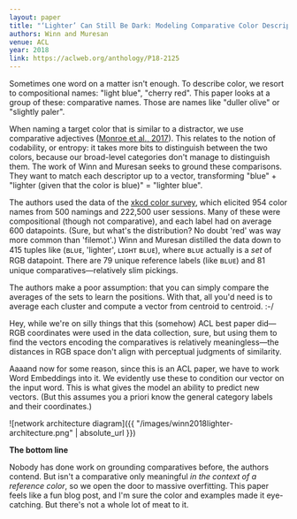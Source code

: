 ```yaml
---
layout: paper
title: "‘Lighter’ Can Still Be Dark: Modeling Comparative Color Descriptions"
authors: Winn and Muresan
venue: ACL
year: 2018
link: https://aclweb.org/anthology/P18-2125
---
```


Sometimes one word on a matter isn't enough. To describe color, we resort to compositional names: "light blue", "cherry red". This paper looks at a group of these: comparative names. Those are names like "duller olive" or "slightly paler".

<!--more-->

When naming a target color that is similar to a distractor, we use comparative adjectives ([Monroe et al., 2017](http://www.aclweb.org/anthology/Q17-1023)). This relates to the notion of codability, or entropy: it takes more bits to distinguish between the two colors, because our broad-level categories don't manage to distinguish them. The work of Winn and Muresan seeks to ground these comparisons. They want to match each descriptor up to a vector, transforming "blue" + "lighter (given that the color is blue)" = "lighter blue".

The authors used the data of the [xkcd color survey](https://blog.xkcd.com/2010/05/03/color-survey-results/), which elicited 954 color names from 500 namings and 222,500 user sessions. Many of these were compositional (though not comparative), and each label had on average 600 datapoints. (Sure, but what's the distribution? No doubt 'red' was way more common than 'filemot'.) Winn and Muresan distilled the data down to 415 tuples like (ʙʟᴜᴇ, 'lighter', ʟɪɢʜᴛ ʙʟᴜᴇ), where ʙʟᴜᴇ actually is a *set* of RGB datapoint. There are 79 unique reference labels (like ʙʟᴜᴇ) and 81 unique comparatives—relatively slim pickings.

The authors make a poor assumption: that you can simply compare the averages of the sets to learn the positions. With that, all you'd need is to average each cluster and compute a vector from centroid to centroid. :-/

Hey, while we're on silly things that this (somehow) ACL best paper did—RGB coordinates were used in the data collection, sure, but using them to find the vectors encoding the comparatives is relatively meaningless—the distances in RGB space don't align with perceptual judgments of similarity.

Aaaand now for some reason, since this is an ACL paper, we have to work Word Embeddings into it. We evidently use these to condition our vector on the input word. This is what gives the model an ability to predict new vectors. (But this assumes you a priori know the general category labels and their coordinates.)

![network architecture diagram]({{ "/images/winn2018lighter-architecture.png" | absolute_url }})

**The bottom line**

Nobody has done work on grounding comparatives before, the authors contend. But isn't a comparative only meaningful *in the context of a reference color*, so we open the door to massive overfitting. This paper feels like a fun blog post, and I'm sure the color and examples made it eye-catching. But there's not a whole lot of meat to it.
